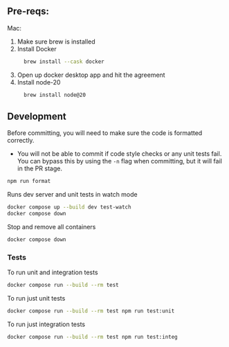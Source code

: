 ## Pre-reqs:

Mac:

1. Make sure brew is installed
2. Install Docker
   ```bash
     brew install --cask docker
   ```
3. Open up docker desktop app and hit the agreement
4. Install node-20
   ```bash
     brew install node@20
   ```

## Development

Before committing, you will need to make sure the code is formatted correctly.

- You will not be able to commit if code style checks or any unit tests fail.
  You can bypass this by using the `-n` flag when committing, but it will fail in the PR stage.

```bash
npm run format
```

Runs dev server and unit tests in watch mode

```bash
docker compose up --build dev test-watch
docker compose down
```

Stop and remove all containers

```bash
docker compose down
```

### Tests

To run unit and integration tests

```bash
docker compose run --build --rm test
```

To run just unit tests

```bash
docker compose run --build --rm test npm run test:unit
```

To run just integration tests

```bash
docker compose run --build --rm test npm run test:integ
```
